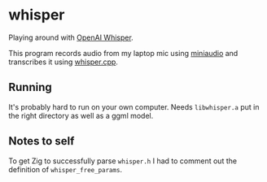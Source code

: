 # whisper

Playing around with [OpenAI Whisper](https://github.com/openai/whisper).

This program records audio from my laptop mic using
[miniaudio](https://miniaud.io/) and transcribes it using
[whisper.cpp](https://github.com/ggerganov/whisper.cpp).

## Running

It's probably hard to run on your own computer. Needs `libwhisper.a` put in the
right directory as well as a ggml model.

## Notes to self

To get Zig to successfully parse `whisper.h` I had to comment out the definition
of `whisper_free_params`.
